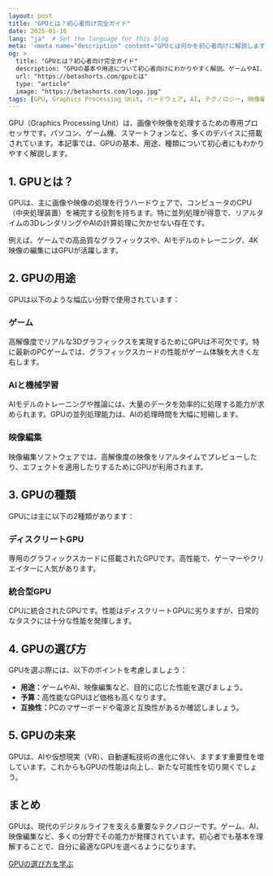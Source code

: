```yaml
---
layout: post
title: "GPUとは？初心者向け完全ガイド"
date: 2025-01-16
lang: "ja"  # Set the language for this blog
meta: '<meta name="description" content="GPUとは何かを初心者向けに解説します。GPUの基本、仕組み、用途、種類について詳しく知りたい方は必見！ゲームやAI、映像編集に欠かせないGPUの役割とその重要性を学びましょう。"><meta name="keywords" content="GPUとは, GPU 初心者, Graphics Processing Unit, GPU 種類, GPU 用途, ゲーム GPU, AI GPU"><meta name="author" content="Beta Shorts"><meta name="robots" content="index, follow"><link rel="canonical" href="https://betashorts.com/gpuとは">'
og: >
  title: "GPUとは？初心者向け完全ガイド"
  description: "GPUの基本や用途について初心者向けにわかりやすく解説。ゲームやAI、映像編集に役立つGPUの重要性を知りましょう。"
  url: "https://betashorts.com/gpuとは"
  type: "article"
  image: "https://betashorts.com/logo.jpg"
tags: [GPU, Graphics Processing Unit, ハードウェア, AI, テクノロジー, 映像編集, ゲーム]
---
```


<p>GPU（Graphics Processing Unit）は、画像や映像を処理するための専用プロセッサです。パソコン、ゲーム機、スマートフォンなど、多くのデバイスに搭載されています。本記事では、GPUの基本、用途、種類について初心者にもわかりやすく解説します。</p>

<h2>1. GPUとは？</h2>
<p>GPUは、主に画像や映像の処理を行うハードウェアで、コンピュータのCPU（中央処理装置）を補完する役割を持ちます。特に並列処理が得意で、リアルタイムの3DレンダリングやAIの計算処理に欠かせない存在です。</p>
<p>例えば、ゲームでの高品質なグラフィックスや、AIモデルのトレーニング、4K映像の編集にはGPUが活躍します。</p>

<h2>2. GPUの用途</h2>
<p>GPUは以下のような幅広い分野で使用されています：</p>

<h3>ゲーム</h3>
<p>高解像度でリアルな3Dグラフィックスを実現するためにGPUは不可欠です。特に最新のPCゲームでは、グラフィックスカードの性能がゲーム体験を大きく左右します。</p>

<h3>AIと機械学習</h3>
<p>AIモデルのトレーニングや推論には、大量のデータを効率的に処理する能力が求められます。GPUの並列処理能力は、AIの処理時間を大幅に短縮します。</p>

<h3>映像編集</h3>
<p>映像編集ソフトウェアでは、高解像度の映像をリアルタイムでプレビューしたり、エフェクトを適用したりするためにGPUが利用されます。</p>

<h2>3. GPUの種類</h2>
<p>GPUには主に以下の2種類があります：</p>

<h3>ディスクリートGPU</h3>
<p>専用のグラフィックスカードに搭載されたGPUです。高性能で、ゲーマーやクリエイターに人気があります。</p>

<h3>統合型GPU</h3>
<p>CPUに統合されたGPUです。性能はディスクリートGPUに劣りますが、日常的なタスクには十分な性能を発揮します。</p>

<h2>4. GPUの選び方</h2>
<p>GPUを選ぶ際には、以下のポイントを考慮しましょう：</p>
<ul>
  <li><strong>用途：</strong>ゲームやAI、映像編集など、目的に応じた性能を選びましょう。</li>
  <li><strong>予算：</strong>高性能なGPUほど価格も高くなります。</li>
  <li><strong>互換性：</strong>PCのマザーボードや電源と互換性があるか確認しましょう。</li>
</ul>

<h2>5. GPUの未来</h2>
<p>GPUは、AIや仮想現実（VR）、自動運転技術の進化に伴い、ますます重要性を増しています。これからもGPUの性能は向上し、新たな可能性を切り開くでしょう。</p>

<h2>まとめ</h2>
<p>GPUは、現代のデジタルライフを支える重要なテクノロジーです。ゲーム、AI、映像編集など、多くの分野でその能力が発揮されています。初心者でも基本を理解することで、自分に最適なGPUを選べるようになります。</p>

<a href="https://betashorts.com/gpu選び" class="cta">GPUの選び方を学ぶ</a>
